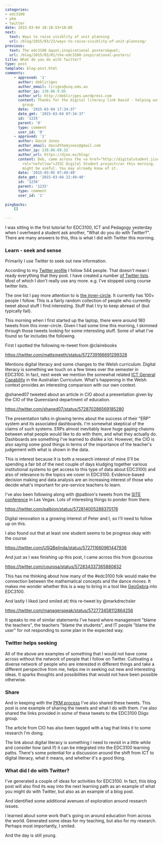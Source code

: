 ```yaml
---
categories:
- edc3100
- pkm
- twitter
date: 2015-03-04 10:18:53+10:00
next:
  text: Ways to raise visiblity of unit planning
  url: /blog/2015/03/23/ways-to-raise-visiblity-of-unit-planning/
previous:
  text: The edc3100 &quot;inspirational posters&quot;
  url: /blog/2015/03/01/the-edc3100-inspirational-posters/
title: What do you do with Twitter?
type: post
template: blog-post.html
comments:
    - approved: '1'
      author: debliriges
      author_email: liriges@usq.edu.au
      author_ip: 139.86.9.85
      author_url: http://debliriges.wordpress.com
      content: Thanks for the digital literacy link David - helping out our EEP working
        group
      date: '2015-03-04 17:34:37'
      date_gmt: '2015-03-04 07:34:37'
      id: '1235'
      parent: '0'
      type: comment
      user_id: '0'
    - approved: '1'
      author: David Jones
      author_email: davidthomjones@gmail.com
      author_ip: 139.86.69.32
      author_url: https://djon.es/blog/
      content: Deb, came across the <a href="http://digitalstudent.jiscinvolve.org/wp/fe-and-skills-digital-student-study/"
        rel="nofollow">JISC Digital Student project</a> this morning.  Seems related,
        might be useful. You may already know of it.
      date: '2015-03-05 07:49:40'
      date_gmt: '2015-03-04 21:49:40'
      id: '1236'
      parent: '1235'
      type: comment
      user_id: '1'
    
pingbacks:
    []
    
---
```

I was sitting in the first tutorial for EDC3100, ICT and Pedagogy yesterday when I overheard a student ask another, "What do you do with Twitter?". There are many answers to this, this is what I did with Twitter this morning.

### Learn - seek and sense

Primarily I use Twitter to seek out new information.

According to my [Twitter profile](https://twitter.com/) I follow 544 people. That doesn't mean I ready everything that they post. I have created a number [of Twitter lists](https://twitter.com/djplaner/lists). Most of which I don't really use any more. e.g. I've stopped using course twitter lists.

The one list I pay more attention to is [the inner-circle](https://twitter.com/djplaner/lists/inner-circle). It currently has 100+ people I follow. This is a fairly random collection of people who currently tweet about stuff I find interesting. Stuff that I try to keep abreast of (but typically fail).

This morning when I first started up the laptop, there were around 180 tweets from this inner-circle. Given I had some time this morning, I skimmed through those tweets looking for some interesting stuff. Some of what I've found so far includes the following.

First I spotted the following re-tweet from @clairebooks

https://twitter.com/mattsmeeth/status/572739166691299328

Mentions digital literacy and some changes to the Welsh curriculum. Digital literacy is something we touch on a few times over the semester in EDC3100. In fact, next week we mention the somewhat related [ICT General Capability](http://www.australiancurriculum.edu.au/generalcapabilities/information-and-communication-technology-capability/introduction/introduction) in the Australian Curriculum. What's happening in the Welsh context provides an interesting comparison with our own context.

@shaned07 tweeted about an article in CIO about a presentation given by the CIO of the Queensland department of education.

https://twitter.com/shaned07/status/572870286569185280

The presentation talks in glowing terms about the success of their "ERP" system and its associated dashboards. I'm somewhat skeptical of the claims of such systems. ERPs almost inevitably leave huge gaping chasms between what people would like to do with them, and what they actually do. Dashboards are something I've learned to dislike a lot. However, the CIO is also saying some good things in terms of the importance of the teacher's judgement with what is shown in the data.

This is interest because it is both a research interest of mine (I'll be spending a fair bit of the next couple of days kludging together various institutional systems to get access to this type of data about EDC3100) and also of relevance to the topics we cover in EDC3100. Evidence-based decision making and data analysis are an increasing interest of those who decide what's important for pre-service teachers to learn.

I've also been following along with @palbion's tweets from the [SITE conference](http://site.aace.org/conf/) in Las Vegas. Lots of interesting things to ponder from there.

https://twitter.com/palbion/status/572814005288370176

Digital renovation is a growing interest of Peter and I, so I'll need to follow up on this.

I also found out that at least one student seems to be progress okay with the course

https://twitter.com/USQBelinda/status/572711660961447936

And just as I was finishing up this post, I came across this from @courosa

https://twitter.com/courosa/status/572834337365880832

This has me thinking about how many of the #edc3100 folk would make the connection between the mathematical concepts and the dance moves. It makes me wonder whether this is a way to bring in a tool like [GeoGebra](https://www.geogebra.org/) into EDC3100.

And lastly I liked (and smiled at) this re-tweet by @markdrechsler

https://twitter.com/managerspeak/status/572773458112864256

It speaks to me of similar statements I've heard where management "blame the teachers", the teachers "blame the students", and IT people "blame the user" for not responding to some plan in the expected way.

### Twitter helps seeking

All of the above are examples of something that I would not have come across without the network of people that I follow on Twitter. Cultivating a diverse network of people who are interested in different things and take a different perspective from me, helps me in seeking out new and interesting ideas. It sparks thoughts and possibilities that would not have been possible otherwise.

### Share

And in keeping with the [PKM process](http://jarche.com/pkm/) I've also shared these tweets. This post is one example of sharing the tweets and what I do with them. I've also shared the links provided in some of these tweets to the EDC3100 Diigo group.

The article from CIO has also been tagged with a tag that links it to some research I'm doing.

The link about digital literacy is something I need to revisit in a little while and consider how (and if) it can be integrated into the EDC3100 learning paths. There's some potential for a discussion around the shift from ICT to digital literacy, what it means, and whether it's a good thing.

### What did I do with Twitter?

I've generated a couple of ideas for activities for EDC3100. In fact, this blog post will also find its way into the next learning path as an example of what you might do with Twitter, but also as an example of a blog post.

And identified some additional avenues of exploration around research issues.

I learned about some work that's going on around education from across the world. Generated some ideas for my teaching, but also for my research. Perhaps most importantly, I smiled.

And the day is still young.